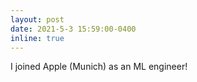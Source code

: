 ```yaml
---
layout: post
date: 2021-5-3 15:59:00-0400
inline: true
---
```


I joined Apple (Munich) as an ML engineer!
